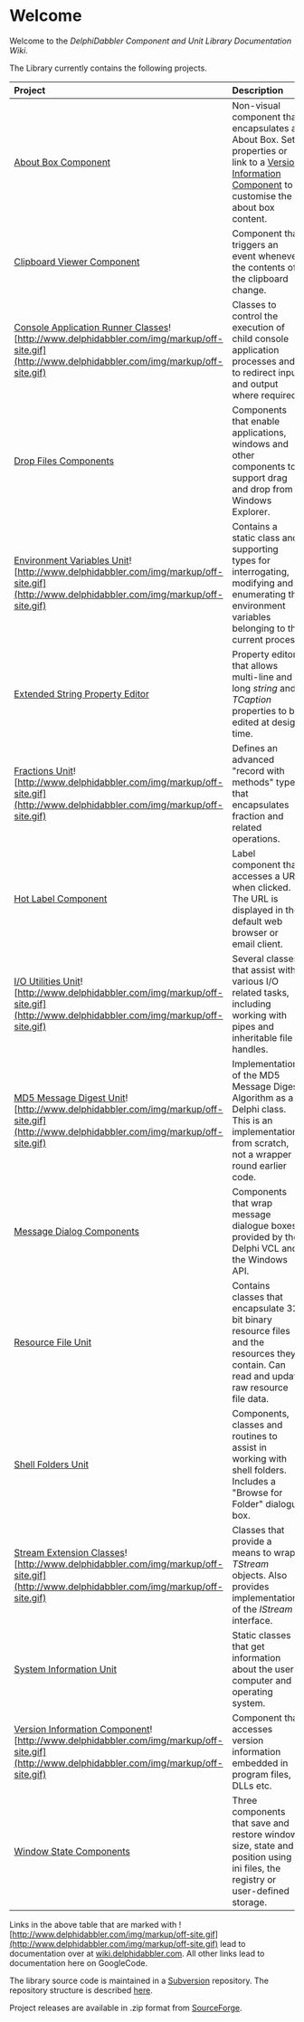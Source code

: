 # Welcome #

Welcome to the _DelphiDabbler Component and Unit Library Documentation Wiki_.

The Library currently contains the following projects.

| **Project** | **Description** |
|:------------|:----------------|
| [About Box Component](AboutBoxComponent.md) | Non-visual component that encapsulates an About Box. Set properties or link to a [Version Information Component](VersionInformationComponent.md) to customise the about box content. |
| [Clipboard Viewer Component](ClipboardViewerComponent.md) | Component that triggers an event whenever the contents of the clipboard change. |
| [Console Application Runner Classes](http://wiki.delphidabbler.com/index.php/Docs/ConsoleAppAPI)![http://www.delphidabbler.com/img/markup/off-site.gif](http://www.delphidabbler.com/img/markup/off-site.gif) | Classes to control the execution of child console application processes and to redirect input and output where required. |
| [Drop Files Components](DropFilesComponents.md) | Components that enable applications, windows and other components to support drag and drop from Windows Explorer. |
| [Environment Variables Unit](http://delphidabbler.com/url/envvars-docs)![http://www.delphidabbler.com/img/markup/off-site.gif](http://www.delphidabbler.com/img/markup/off-site.gif) | Contains a static class and supporting types for interrogating, modifying and enumerating the environment variables belonging to the current process. |
| [Extended String Property Editor](StringPE.md) | Property editor that allows multi-line and long _string_ and _TCaption_ properties to be edited at design time. |
| [Fractions Unit](http://wiki.delphidabbler.com/index.php/Docs/FractionsAPI)![http://www.delphidabbler.com/img/markup/off-site.gif](http://www.delphidabbler.com/img/markup/off-site.gif) | Defines an advanced "record with methods" type that encapsulates fraction and related operations. |
| [Hot Label Component](HotLabelComponent.md) | Label component that accesses a URL when clicked. The URL is displayed in the default web browser or email client. |
| [I/O Utilities Unit](http://wiki.delphidabbler.com/index.php/Docs/IOUtilsAPI)![http://www.delphidabbler.com/img/markup/off-site.gif](http://www.delphidabbler.com/img/markup/off-site.gif) | Several classes that assist with various I/O related tasks, including working with pipes and inheritable file handles. |
| [MD5 Message Digest Unit](http://wiki.delphidabbler.com/index.php/Docs/MD5API)![http://www.delphidabbler.com/img/markup/off-site.gif](http://www.delphidabbler.com/img/markup/off-site.gif) | Implementation of the MD5 Message Digest Algorithm as a Delphi class. This is an implementation from scratch, not a wrapper round earlier code. |
| [Message Dialog Components](MessageDialogComponents.md) | Components that wrap message dialogue boxes provided by the Delphi VCL and the Windows API. |
| [Resource File Unit](ResFileUnit.md) | Contains classes that encapsulate 32 bit binary resource files and the resources they contain. Can read and update raw resource file data. |
| [Shell Folders Unit](ShellFoldersUnit.md) | Components, classes and routines to assist in working with shell folders. Includes a "Browse for Folder" dialogue box. |
| [Stream Extension Classes](http://wiki.delphidabbler.com/index.php/Docs/StreamsAPI)![http://www.delphidabbler.com/img/markup/off-site.gif](http://www.delphidabbler.com/img/markup/off-site.gif) | Classes that provide a means to wrap _TStream_ objects. Also provides implementations of the _IStream_ interface. |
| [System Information Unit](SystemInformationUnit.md) | Static classes that get information about the user's computer and operating system.  |
| [Version Information Component](http://wiki.delphidabbler.com/index.php/Docs/VerInfoAPI)![http://www.delphidabbler.com/img/markup/off-site.gif](http://www.delphidabbler.com/img/markup/off-site.gif) | Component that accesses version information embedded in program files, DLLs etc. |
| [Window State Components](WindowStateComponents.md) | Three components that save and restore window size, state and position using ini files, the registry or user-defined storage. |

Links in the above table that are marked with ![http://www.delphidabbler.com/img/markup/off-site.gif](http://www.delphidabbler.com/img/markup/off-site.gif) lead to documentation over at [wiki.delphidabbler.com](http://wiki.delphidabbler.com). All other links lead to documentation here on GoogleCode.

The library source code is maintained in a [Subversion](http://subversion.tigris.org/) repository. The repository structure is described [here](RepoStructure.md).

Project releases are available in .zip format from [SourceForge](https://sourceforge.net/projects/ddablib/files/).